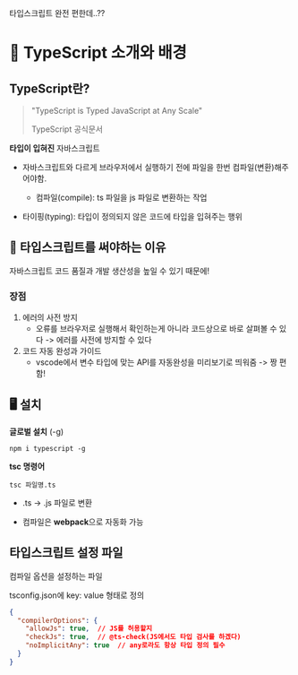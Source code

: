 타입스크립트 완전 편한데..??

# 🎯 TypeScript 소개와 배경

## TypeScript란?

> "TypeScript is Typed JavaScript at Any Scale"
>
> TypeScript 공식문서

**타입이 입혀진** 자바스크립트

- 자바스크립트와 다르게 브라우저에서 실행하기 전에 파일을 한번 컴파일(변환)해주어야함.
  - 컴파일(compile): ts 파일을 js 파일로 변환하는 작업




- 타이핑(typing): 타입이 정의되지 않은 코드에 타입을 입혀주는 행위



## :honey_pot: 타입스크립트를 써야하는 이유

자바스크립트 코드 품질과 개발 생산성을 높일 수 있기 때문에!

### 장점

1. 에러의 사전 방지
   - 오류를 브라우저로 실행해서 확인하는게 아니라 코드상으로 바로 살펴볼 수 있다 -> 에러를 사전에 방지할 수 있다
2. 코드 자동 완성과 가이드
   - vscode에서 변수 타입에 맞는 API를 자동완성을 미리보기로 띄워줌 -> 짱 편함!
   
   

## :desktop_computer: 설치

**글로벌 설치** (-g)

```
npm i typescript -g
```

**tsc 명령어**

```
tsc 파일명.ts
```

- .ts -> .js 파일로 변환

- 컴파일은 **webpack**으로 자동화 가능



## 타입스크립트 설정 파일

컴파일 옵션을 설정하는 파일

tsconfig.json에 key: value 형태로 정의

```json
{
  "compilerOptions": {
    "allowJs": true,  // JS를 허용할지
    "checkJs": true,  // @ts-check(JS에서도 타입 검사를 하겠다)
    "noImplicitAny": true  // any로라도 항상 타입 정의 필수
  }
}

```

